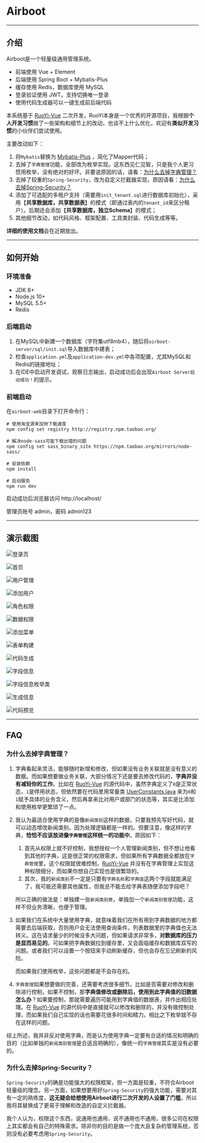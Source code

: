 # Airboot

---

## 介绍

Airboot是一个轻量级通用管理系统。

- 前端使用 Vue + Element
- 后端使用 Spring Boot + Mybatis-Plus
- 缓存使用 Redis，数据库使用 MySQL
- 登录验证使用 JWT，支持切换唯一登录
- 使用代码生成器可以一键生成前后端代码

本系统基于 <a href="https://gitee.com/y_project/RuoYi-Vue" target="_blank">RuoYi-Vue</a> 二次开发，RuoYi本身是一个优秀的开源项目，我根据**个人开发习惯**做了一些架构和细节上的改动，也谈不上什么优化，欢迎有**类似开发习惯**的小伙伴们尝试使用。

主要改动如下：

1. 将`Mybatis`替换为 <a href="https://baomidou.com/" target="_blank">Mybatis-Plus</a> ，简化了Mapper代码；
2. 去掉了`字典管理`功能，全部改为枚举实现。这东西见仁见智，只是我个人更习惯用枚举，没有绝对的好坏。非要说原因的话，请看：[为什么去掉字典管理？](#为什么去掉字典管理)
3. 去掉了较重的`Spring-Security`，改为自定义拦截器实现，原因请看：[为什么去掉Spring-Security？](#为什么去掉Spring-Security)
4. 添加了可选配的多租户支持（需要用`init_tenant.sql`进行数据库初始化），采用【**共享数据库，共享数据表**】的模式（即通过表内的`tenant_id`来区分租户）。后期还会添加【**共享数据库，独立Schema**】的模式；
5. 其他细节改动，如代码风格、框架配置、工具类封装、代码生成等等。

**详细的使用文档**会在近期放出。

---

## 如何开始

### 环境准备

- JDK 8+
- Node.js 10+
- MySQL 5.5+
- Redis

### 后端启动

1. 在MySQL中新建一个数据库（字符集utf8mb4），随后将`airboot-server/sql/init.sql`导入数据库中建表；
2. 检查`application.yml`及`application-dev.yml`中各项配置，尤其MySQL和Redis的链接地址；
3. 在IDE中启动开发调试，观察日志输出，启动成功后会出现`Airboot Server启动成功！`的提示。

### 前端启动

在`airboot-web`目录下打开命令行：

```
# 使用淘宝源来加快下载速度
npm config set registry http://registry.npm.taobao.org/

# 解决node-sass可能下载出错的问题
npm config set sass_binary_site https://npm.taobao.org/mirrors/node-sass/

# 安装依赖
npm install

# 启动服务
npm run dev
```

启动成功后浏览器访问 http://localhost/

管理员账号 admin，密码 admin123

---

## 演示截图

![登录页](https://images.gitee.com/uploads/images/2021/0116/212040_462e9c28_1048972.png)

![首页](https://images.gitee.com/uploads/images/2021/0116/212250_1f031428_1048972.png)

![用户管理](https://images.gitee.com/uploads/images/2021/0116/212311_4471004b_1048972.png)

![添加用户](https://images.gitee.com/uploads/images/2021/0116/212415_881e162e_1048972.png)

![角色权限](https://images.gitee.com/uploads/images/2021/0116/212434_044a8aed_1048972.png)

![数据权限](https://images.gitee.com/uploads/images/2021/0116/212501_9da111fb_1048972.png)

![添加菜单](https://images.gitee.com/uploads/images/2021/0116/212514_22002210_1048972.png)

![表单构建](https://images.gitee.com/uploads/images/2021/0116/212528_4f95476c_1048972.png)

![代码生成](https://images.gitee.com/uploads/images/2021/0116/212558_c6e14738_1048972.png)

![字段信息](https://images.gitee.com/uploads/images/2021/0116/212629_88b994a7_1048972.png)

![字段信息枚举类](https://images.gitee.com/uploads/images/2021/0116/212701_5310a01f_1048972.png)

![生成信息](https://images.gitee.com/uploads/images/2021/0116/212750_d0566be5_1048972.png)

![代码预览](https://images.gitee.com/uploads/images/2021/0116/212817_0bdb35a3_1048972.png)

---

## FAQ

### 为什么去掉字典管理？

1. 字典看起来灵活，能够随时新增和修改，但如果没有业务关联就是没有意义的数据。而如果想要做业务关联，大部分情况下还是要去修改代码的，**字典并没有减轻你的工作**。比如在 <a href="https://gitee.com/y_project/RuoYi-Vue" target="_blank">RuoYi-Vue</a> 的源代码中，虽然字典定义了`0`是正常状态，`1`是停用状态，但依然要在代码里用常量类 <a href="https://gitee.com/y_project/RuoYi-Vue/blob/0a75dcdd85c2c4921c7f3997f8c90214f5202a25/ruoyi-common/src/main/java/com/ruoyi/common/constant/UserConstants.java" target="_blank">UserConstants.java</a> 来为`0`和`1`赋予具体的业务含义，然后再拿来比对用户或部门的状态等，其实是比添加和使用枚举更繁琐了一点。
2. 我认为最适合使用字典的是像`新闻类别`这样的数据，只要我预先写好代码，就可以动态增改新闻类别，因为处理逻辑都是一样的。但要注意，像这样的字典，**恰恰不应该放进像`字典管理`这样统一的功能中**。原因如下：
   1. 首先从权限上就不好控制，我想授权一个人管理新闻类别，但不想让他看到其他的字典，这是很正常的权限需求，但如果所有字典数据全都放在`字典管理`里，这个权限就很难控制，<a href="https://gitee.com/y_project/RuoYi-Vue" target="_blank">RuoYi-Vue</a> 并没有在字典管理上实现这种权限细分，而如果你想自己实现也是很繁琐的。
   2. 其次，我的`新闻类别`不一定是只要有`字典名称`和`字典值`这两个字段就能满足了，我可能还需要其他属性，但我总不能去给字典表随便添加字段吧？
   
   所以正确的做法是：单独建一张`新闻类别表`，单独加一个`新闻类别管理`功能，这样不但业务清晰，也便于管理。
   
3. 如果我们在系统中大量使用字典，就意味着我们在所有用到字典数据的地方都需要去后端获取，否则用户会无法使用查询条件，列表数据里的字典值也无法转义。这在请求量少的时候没多大问题，但如果请求非常多，**对数据库的压力是显而易见的**。可如果把字典数据拉到缓存里，又会面临缓存和数据库双写的问题。或者我们可以设置一个按钮来手动刷新缓存，但也会存在忘记刷新的风险。

   而如果我们使用枚举，这些问题都是不会存在的。

4. `字典管理`如果想要做的完善，还需要考虑很多细节。比如是否需要对修改和删除进行控制，如果不控制，那**字典值修改或删除后，使用到此字典值的旧数据怎么办**？如果要控制，那就需要遍历可能用到字典值的数据表，并作出相应处理。在 <a href="https://gitee.com/y_project/RuoYi-Vue" target="_blank">RuoYi-Vue</a> 的源代码中是直接就可以修改和删除的，并没有做控制处理，而如果我们自己实现的话也需要花很多时间和精力。相比之下枚举就不存在这样的问题。

综上所述，我并非反对使用字典，而是认为使用字典一定要有合适的情况和明确的目的（比如单独的`新闻类别管理`是合适且明确的），像统一的`字典管理`其实是没有必要的。


### 为什么去掉Spring-Security？

`Spring-Security`的确是功能强大的权限框架，但一方面是较重，不符合Airboot轻量级的理念。另一方面，如果想要用好`Spring-Security`的强大功能，需要对其有一定的熟练度，**这无疑会给想使用Airboot进行二次开发的人设置了门槛**，所以我将其替换成了更易于理解和改造的自定义拦截器。

我个人认为，权限这个东西，说通用也通用，说不通用也不通用，很多公司在权限上其实都会有自己的特殊需求。除非你的目的是做一个庞大且复杂的管理系统，否则没有必要考虑用`Spring-Security`。
